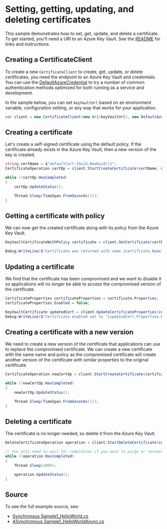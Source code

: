 # Setting, getting, updating, and deleting certificates

This sample demonstrates how to set, get, update, and delete a certificate.
To get started, you'll need a URI to an Azure Key Vault. See the [README](../README.md) for links and instructions.

## Creating a CertificateClient

To create a new `CertificateClient` to create, get, update, or delete certificates, you need the endpoint to an Azure Key Vault and credentials.
You can use the [DefaultAzureCredential][DefaultAzureCredential] to try a number of common authentication methods optimized for both running as a service and development.

In the sample below, you can set `keyVaultUrl` based on an environment variable, configuration setting, or any way that works for your application.

```C# Snippet:CertificatesSample1CertificateClient
var client = new CertificateClient(new Uri(keyVaultUrl), new DefaultAzureCredential());
```

## Creating a certificate

Let's create a self-signed certificate using the default policy.
If the certificate already exists in the Azure Key Vault, then a new version of the key is created.

```C# Snippet:CertificatesSample1CreateCertificate
string certName = $"defaultCert-{Guid.NewGuid()}";
CertificateOperation certOp = client.StartCreateCertificate(certName, CertificatePolicy.Default);

while (!certOp.HasCompleted)
{
    certOp.UpdateStatus();

    Thread.Sleep(TimeSpan.FromSeconds(1));
}
```

## Getting a certificate with policy

We can now get the created certificate along with its policy from the Azure Key Vault.

```C# Snippet:CertificatesSample1GetCertificateWithPolicy
KeyVaultCertificateWithPolicy certificate = client.GetCertificate(certName);

Debug.WriteLine($"Certificate was returned with name {certificate.Name} which expires {certificate.Properties.ExpiresOn}");
```

## Updating a certificate

We find that the certificate has been compromised and we want to disable it so applications will no longer be able to access the compromised version of the certificate.

```C# Snippet:CertificatesSample1UpdateCertificate
CertificateProperties certificateProperties = certificate.Properties;
certificateProperties.Enabled = false;

KeyVaultCertificate updatedCert = client.UpdateCertificateProperties(certificateProperties);
Debug.WriteLine($"Certificate enabled set to '{updatedCert.Properties.Enabled}'");
```

## Creating a certificate with a new version

We need to create a new version of the certificate that applications can use to replace the compromised certificate.
We can create a new certificate with the same name and policy as the compromised certificate will create another version of the certificate with similar properties to the original certificate.

```C# Snippet:CertificatesSample1CreateCertificateWithNewVersion
CertificateOperation newCertOp = client.StartCreateCertificate(certificate.Name, certificate.Policy);

while (!newCertOp.HasCompleted)
{
    newCertOp.UpdateStatus();

    Thread.Sleep(TimeSpan.FromSeconds(1));
}
```

## Deleting a certificate

The certificate is no longer needed, so delete it from the Azure Key Vault.

```C# Snippet:CertificatesSample1DeleteCertificate
DeleteCertificateOperation operation = client.StartDeleteCertificate(certName);

// You only need to wait for completion if you want to purge or recover the certificate.
while (!operation.HasCompleted)
{
    Thread.Sleep(2000);

    operation.UpdateStatus();
}
```

## Source

To see the full example source, see:

* [Synchronous Sample1_HelloWorld.cs](../tests/samples/Sample1_HelloWorld.cs)
* [ASynchronous Sample1_HelloWorldAsync.cs](../tests/samples/Sample1_HelloWorldAsync.cs)

[DefaultAzureCredential]: ../../../identity/Azure.Identity/README.md/#DefaultAzureCredential

